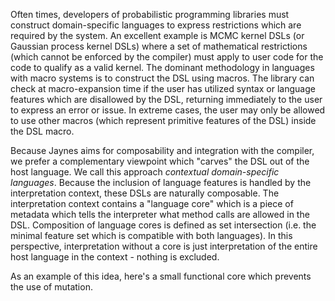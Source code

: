Often times, developers of probabilistic programming libraries must construct domain-specific languages to express restrictions which are required by the system. An excellent example is MCMC kernel DSLs (or Gaussian process kernel DSLs) where a set of mathematical restrictions (which cannot be enforced by the compiler) must apply to user code for the code to qualify as a valid kernel. The dominant methodology in languages with macro systems is to construct the DSL using macros. The library can check at macro-expansion time if the user has utilized syntax or language features which are disallowed by the DSL, returning immediately to the user to express an error or issue. In extreme cases, the user may only be allowed to use other macros (which represent primitive features of the DSL) inside the DSL macro.

Because Jaynes aims for composability and integration with the compiler, we prefer a complementary viewpoint which "carves" the DSL out of the host language. We call this approach _contextual domain-specific languages_. Because the inclusion of language features is handled by the interpretation context, these DSLs are naturally composable. The interpretation context contains a "language core" which is a piece of metadata which tells the interpreter what method calls are allowed in the DSL. Composition of language cores is defined as set intersection (i.e. the minimal feature set which is compatible with both languages). In this perspective, interpretation without a core is just interpretation of the entire host language in the context - nothing is excluded.

As an example of this idea, here's a small functional core which prevents the use of mutation.
